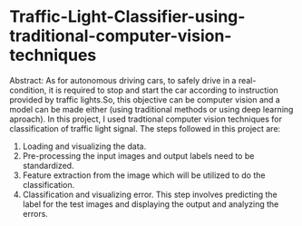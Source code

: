 # Traffic-Light-Classifier-using-traditional-computer-vision-techniques
Abstract: As for autonomous driving cars, to safely drive in a real- condition, it is required to stop and start the car according to instruction provided by traffic lights.So, this objective can be computer vision and a model can be made either (using traditional methods or using deep learning aproach).
In this project, I used tradtional computer vision techniques for classification of traffic light signal.
The steps followed in this project are:
1. Loading and visualizing the data. 
2. Pre-processing the input images and output labels need to be standardized. 
3. Feature extraction from the image which will be utilized to do the classification.
4. Classification and visualizing error. This step involves predicting the label for the test images and displaying the output and analyzing the errors.

